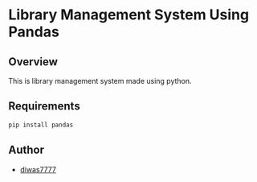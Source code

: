 # Library Management System Using Pandas

## Overview
This is library management system made using python.

## Requirements
```bash
pip install pandas
```

## Author
- [diwas7777](https://github.com/diwas7777)

